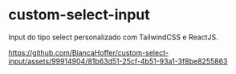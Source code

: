 # custom-select-input
Input do tipo select personalizado com TailwindCSS e ReactJS. 

https://github.com/BiancaHoffer/custom-select-input/assets/99914904/81b63d51-25cf-4b51-93a1-3f8be8255863


